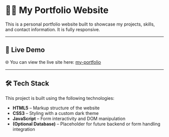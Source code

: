 # 🧑‍💻 My Portfolio Website

This is a personal portfolio website built to showcase my projects, skills, and contact information. It is fully responsive.

---

## 🚀 Live Demo

🌐 You can view the live site here: [my-portfolio](https://my-portfolio-delta-blue-43.vercel.app/)

---

## 🛠️ Tech Stack

This project is built using the following technologies:

- **HTML5** – Markup structure of the website
- **CSS3** – Styling with a custom dark theme
- **JavaScript** – Form interactivity and DOM manipulation
- **(Optional Database)** – Placeholder for future backend or form handling integration
